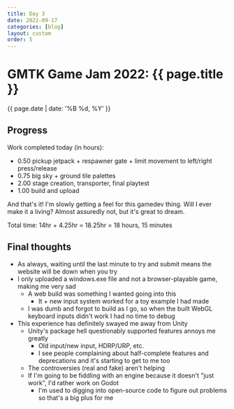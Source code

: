 ```yaml
---
title: Day 3
date: 2022-09-17
categories: [blog]
layout: custom
order: 5
---
```

# GMTK Game Jam 2022: {{ page.title }}
{{ page.date | date: '%B %d, %Y' }}

## Progress

Work completed today (in hours):
- 0.50 pickup jetpack + respawner gate + limit movement to left/right press/release
- 0.75 big sky + ground tile palettes
- 2.00 stage creation, transporter, final playtest
- 1.00 build and upload

And that's it! I'm slowly getting a feel for this gamedev thing. Will I ever make it a living? Almost assuredly not, but it's great to dream.

Total time:
14hr + 4.25hr = 18.25hr = 18 hours, 15 minutes

## Final thoughts

- As always, waiting until the last minute to try and submit means the website will be down when you try
- I only uploaded a windows.exe file and not a browser-playable game, making me very sad
  - A web build was something I wanted going into this
    - It + new input system worked for a toy example I had made
  - I was dumb and forgot to build as I go, so when the built WebGL keyboard inputs didn't work I had no time to debug
- This experience has definitely swayed me away from Unity
  - Unity's package hell questionably supported features annoys me greatly
    - Old input/new input, HDRP/URP, etc.
    - I see people complaining about half-complete features and deprecations and it's starting to get to me too
  - The controversies (real and fake) aren't helping
  - If I'm going to be fiddling with an engine because it doesn't "just work", I'd rather work on Godot
    - I'm used to digging into open-source code to figure out problems so that's a big plus for me